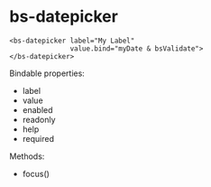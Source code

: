 # bs-datepicker

```
<bs-datepicker label="My Label"
               value.bind="myDate & bsValidate">
</bs-datepicker>
```

Bindable properties:

- label
- value
- enabled
- readonly
- help
- required

Methods:

- focus()
